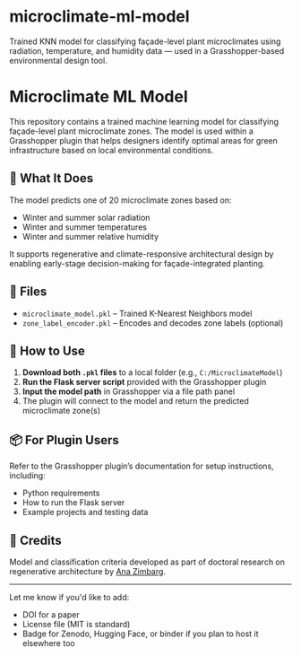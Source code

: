 # microclimate-ml-model
Trained KNN model for classifying façade-level plant microclimates using radiation, temperature, and humidity data — used in a Grasshopper-based environmental design tool.
# Microclimate ML Model

This repository contains a trained machine learning model for classifying façade-level plant microclimate zones. The model is used within a Grasshopper plugin that helps designers identify optimal areas for green infrastructure based on local environmental conditions.

## 🌱 What It Does

The model predicts one of 20 microclimate zones based on:
- Winter and summer solar radiation
- Winter and summer temperatures
- Winter and summer relative humidity

It supports regenerative and climate-responsive architectural design by enabling early-stage decision-making for façade-integrated planting.

## 📁 Files

- `microclimate_model.pkl` – Trained K-Nearest Neighbors model
- `zone_label_encoder.pkl` – Encodes and decodes zone labels (optional)

## 🔧 How to Use

1. **Download both `.pkl` files** to a local folder (e.g., `C:/MicroclimateModel`)
2. **Run the Flask server script** provided with the Grasshopper plugin
3. **Input the model path** in Grasshopper via a file path panel
4. The plugin will connect to the model and return the predicted microclimate zone(s)

## 📦 For Plugin Users

Refer to the Grasshopper plugin’s documentation for setup instructions, including:
- Python requirements
- How to run the Flask server
- Example projects and testing data

## 🧠 Credits

Model and classification criteria developed as part of doctoral research on regenerative architecture by [Ana Zimbarg](https://github.com/yourusername).

---

Let me know if you'd like to add:
- DOI for a paper
- License file (MIT is standard)
- Badge for Zenodo, Hugging Face, or binder if you plan to host it elsewhere too
